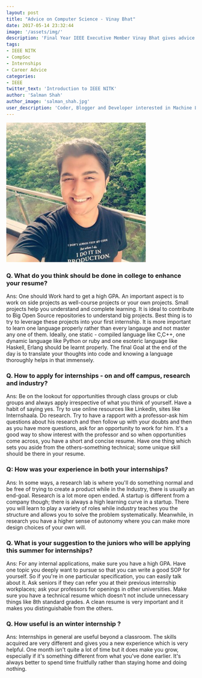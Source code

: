 ```yaml
---
layout: post
title: "Advice on Computer Science - Vinay Bhat"
date: 2017-05-14 23:32:44
image: '/assets/img/'
description: 'Final Year IEEE Executive Member Vinay Bhat gives advice on how to apply and look out for internships.'
tags:
- IEEE NITK 
- CompSoc
- Internships
- Career Advice
categories:
- IEEE
twitter_text: 'Introduction to IEEE NITK'
author: 'Salman Shah'
author_image: 'salman_shah.jpg'
user_description: 'Coder, Blogger and Developer interested in Machine Learning and Deep Learning'
---
```


![Vinay Bhat](/blog/assets/img/vinay_bhat.jpg)

### Q. What do you think should be done in college to enhance your resume?

Ans: One should Work hard to get a high GPA. An important aspect is to work on side projects as well-course projects or your own projects. Small projects help you understand and complete learning. 
It is ideal to contribute to Big Open Source repositories to understand big projects. 
Best thing is to try to leverage these projects into your first internship. 
It is more important to learn one language properly rather than every langauge and not master any one of them.
Ideally, one static - compiled language like C,C++,  one dynamic language like Python or ruby and one esoteric language like Haskell, Erlang should be learnt properly. 
The final Goal at the end of the day is to translate your thoughts into code and knowing a language thoroughly helps in that immensely.


### Q. How to apply for internships - on and off campus, research and industry?

Ans: Be on the lookout for opportunities through class groups or club groups and always apply irrespective of what you think of yourself. Have a habit of saying yes. 
Try to use online resources like LinkedIn, sites like Internshaala. 
Do research. Try to have a rapport with a professor-ask him questions about his research and then follow up with your doubts and then as you have more questions, ask for an opportunity to work for him. It's a good way to show interest with the professor and so when opportunities come across, you have a short and concise resume. Have one thing which sets you aside from the others-something technical; some unique skill should be there in your resume.


### Q: How was your experience in both your internships?

Ans: In some ways, a research lab is where you'll do something normal and be free of trying to create a product while in the Industry, there is usually an end-goal. Research is a lot more open ended. 
A startup is different from a company though; there is always a high learning curve in a startup. There you will learn to play a variety of roles while industry teaches you the structure and allows you to solve the problem systematically. 
Meanwhile, in research you have a higher sense of autonomy where you can make more design choices of your own will.

### Q. What is your suggestion to the juniors who will be applying this summer for internships?

Ans: For any internal applications, make sure you have a high GPA. Have one topic you deeply want to pursue so that you can write a good SOP for yourself. So if you're in one particular specification, you can easily talk about it. Ask seniors if they can refer you at their previous internship workplaces; ask your professors for openings in other universities. 
Make sure you have a technical resume which doesn't not include unnecessary things like 8th standard grades. A clean resume is very important and it makes you distinguishable from the others.

### Q. How useful is an winter internship ?

Ans: Internships in general are useful beyond a classroom. The skills acquired are very different and gives you a new experience which is very helpful. One month isn't quite a lot of time but it does make you grow, especially if it's something different from what you've done earlier. It's always better to spend time fruitfully rather than staying home and doing nothing.
